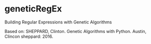
# geneticRegEx
Building Regular Expressions with Genetic Algorithms

Based on:
SHEPPARD, Clinton. Genetic Algorithms with Python. Austin, Clincon sheppard: 2016.
